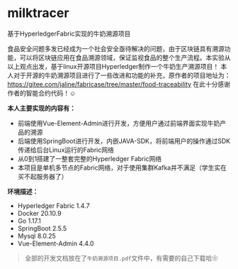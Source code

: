 # milktracer
基于HyperledgerFabric实现的牛奶溯源项目


食品安全问题多发已经成为一个社会安全亟待解决的问题，由于区块链具有溯源功能，可以将区块链应用在食品溯源领域，保证监视食品的整个生产流程。本实验从以上观点出发，基于linux开源项目Hyperledger制作一个牛奶生产溯源项目！
本人对于开源的牛奶溯源项目进行了一些改进和功能的补充，原作者的项目地址为：https://gitee.com/jaline/fabricase/tree/master/food-traceability
在此十分感谢作者的智能合约代码！☺

**本人主要实现的内容有：**
- 前端使用Vue-Element-Admin进行开发，方便用户通过前端界面实现牛奶产品的溯源
- 后端使用SpringBoot进行开发，内嵌JAVA-SDK，将前端用户的操作通过SDK传递给后台Linux运行的Fabric网络
- 从0到1搭建了一整套完整的Hyperledger Fabric网络
- 本项目是单机多节点的Fabric网络，对于使用集群Kafka并不满足（学生实在买不起服务器了）

**环境描述：**
- Hyperledger Fabric  1.4.7
- Docker  20.10.9
- Go   1.17.1
- SpringBoot 2.5.5
- Mysql   8.0.25
- Vue-Element-Admin  4.4.0


> 全部的开发文档放在了`牛奶溯源项目.pdf`文件中，有需要的自己下载哈❀

